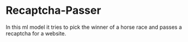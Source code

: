 # Recaptcha-Passer
In this ml model it tries to pick the winner of a horse race and passes a recaptcha for a website.
